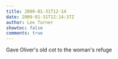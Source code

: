 ```yaml
---
title: 2009-01-31T12-14
date: 2009-01-31T12:14:37Z
author: Lee Turner
showtoc: false
comments: true
---
```


Gave Oliver's old cot to the woman's refuge

